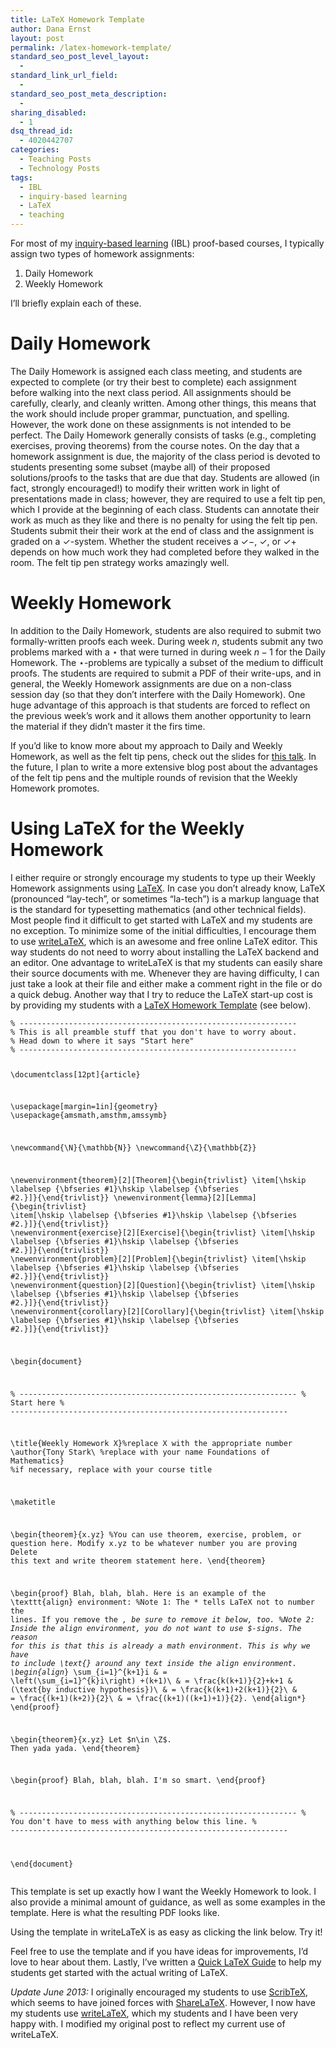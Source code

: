 ```yaml
---
title: LaTeX Homework Template
author: Dana Ernst
layout: post
permalink: /latex-homework-template/
standard_seo_post_level_layout:
  - 
standard_link_url_field:
  - 
standard_seo_post_meta_description:
  - 
sharing_disabled:
  - 1
dsq_thread_id:
  - 4020442707
categories:
  - Teaching Posts
  - Technology Posts
tags:
  - IBL
  - inquiry-based learning
  - LaTeX
  - teaching
---
```

For most of my [inquiry-based learning][1] (IBL) proof-based courses, I typically assign two types of homework assignments:

  1. Daily Homework
  2. Weekly Homework

I&#8217;ll briefly explain each of these.

# Daily Homework

The Daily Homework is assigned each class meeting, and students are expected to complete (or try their best to complete) each assignment before walking into the next class period. All assignments should be carefully, clearly, and cleanly written. Among other things, this means that the work should include proper grammar, punctuation, and spelling. However, the work done on these assignments is not intended to be perfect. The Daily Homework generally consists of tasks (e.g., completing exercises, proving theorems) from the course notes. On the day that a homework assignment is due, the majority of the class period is devoted to students presenting some subset (maybe all) of their proposed solutions/proofs to the tasks that are due that day. Students are allowed (in fact, strongly encouraged!) to modify their written work in light of presentations made in class; however, they are required to use a felt tip pen, which I provide at the beginning of each class. Students can annotate their work as much as they like and there is no penalty for using the felt tip pen. Students submit their their work at the end of class and the assignment is graded on a $\checkmark$-system. Whether the student receives a $\checkmark-$, $\checkmark$, or $\checkmark+$ depends on how much work they had completed before they walked in the room. The felt tip pen strategy works amazingly well.

# Weekly Homework

In addition to the Daily Homework, students are also required to submit two formally-written proofs each week. During week $n$, students submit any two problems marked with a $\star$ that were turned in during week $n-1$ for the Daily Homework. The $\star$-problems are typically a subset of the medium to difficult proofs. The students are required to submit a PDF of their write-ups, and in general, the Weekly Homework assignments are due on a non-class session day (so that they don&#8217;t interfere with the Daily Homework). One huge advantage of this approach is that students are forced to reflect on the previous week&#8217;s work and it allows them another opportunity to learn the material if they didn&#8217;t master it the firs time.

If you&#8217;d like to know more about my approach to Daily and Weekly Homework, as well as the felt tip pens, check out the slides for [this talk][2]. In the future, I plan to write a more extensive blog post about the advantages of the felt tip pens and the multiple rounds of revision that the Weekly Homework promotes.

# Using LaTeX for the Weekly Homework

I either require or strongly encourage my students to type up their Weekly Homework assignments using [LaTeX][3]. In case you don&#8217;t already know, LaTeX (pronounced &#8220;lay-tech&#8221;, or sometimes &#8220;la-tech&#8221;) is a markup language that is the standard for typesetting mathematics (and other technical fields). Most people find it difficult to get started with LaTeX and my students are no exception. To minimize some of the initial difficulties, I encourage them to use [writeLaTeX][4], which is an awesome and free online LaTeX editor. This way students do not need to worry about installing the LaTeX backend and an editor. One advantage to writeLaTeX is that my students can easily share their source documents with me. Whenever they are having difficulty, I can just take a look at their file and either make a comment right in the file or do a quick debug. Another way that I try to reduce the LaTeX start-up cost is by providing my students with a [LaTeX Homework Template][5] (see below).

<noscript>
  <pre><code class="language-tex tex">% --------------------------------------------------------------
% This is all preamble stuff that you don't have to worry about.
% Head down to where it says "Start here"
% --------------------------------------------------------------
 
\documentclass[12pt]{article}
 
\usepackage[margin=1in]{geometry} 
\usepackage{amsmath,amsthm,amssymb}
 
\newcommand{\N}{\mathbb{N}}
\newcommand{\Z}{\mathbb{Z}}
 
\newenvironment{theorem}[2][Theorem]{\begin{trivlist}
\item[\hskip \labelsep {\bfseries #1}\hskip \labelsep {\bfseries #2.}]}{\end{trivlist}}
\newenvironment{lemma}[2][Lemma]{\begin{trivlist}
\item[\hskip \labelsep {\bfseries #1}\hskip \labelsep {\bfseries #2.}]}{\end{trivlist}}
\newenvironment{exercise}[2][Exercise]{\begin{trivlist}
\item[\hskip \labelsep {\bfseries #1}\hskip \labelsep {\bfseries #2.}]}{\end{trivlist}}
\newenvironment{problem}[2][Problem]{\begin{trivlist}
\item[\hskip \labelsep {\bfseries #1}\hskip \labelsep {\bfseries #2.}]}{\end{trivlist}}
\newenvironment{question}[2][Question]{\begin{trivlist}
\item[\hskip \labelsep {\bfseries #1}\hskip \labelsep {\bfseries #2.}]}{\end{trivlist}}
\newenvironment{corollary}[2][Corollary]{\begin{trivlist}
\item[\hskip \labelsep {\bfseries #1}\hskip \labelsep {\bfseries #2.}]}{\end{trivlist}}
 
\begin{document}
 
% --------------------------------------------------------------
%                         Start here
% --------------------------------------------------------------
 
\title{Weekly Homework X}%replace X with the appropriate number
\author{Tony Stark\\ %replace with your name
Foundations of Mathematics} %if necessary, replace with your course title
 
\maketitle
 
\begin{theorem}{x.yz} %You can use theorem, exercise, problem, or question here.  Modify x.yz to be whatever number you are proving
Delete this text and write theorem statement here.
\end{theorem}
 
\begin{proof}
Blah, blah, blah.  Here is an example of the \texttt{align} environment:
%Note 1: The * tells LaTeX not to number the lines.  If you remove the *, be sure to remove it below, too.
%Note 2: Inside the align environment, you do not want to use $-signs.  The reason for this is that this is already a math environment. This is why we have to include \text{} around any text inside the align environment.
\begin{align*}
\sum_{i=1}^{k+1}i & = \left(\sum_{i=1}^{k}i\right) +(k+1)\\ 
& = \frac{k(k+1)}{2}+k+1 & (\text{by inductive hypothesis})\\
& = \frac{k(k+1)+2(k+1)}{2}\\
& = \frac{(k+1)(k+2)}{2}\\
& = \frac{(k+1)((k+1)+1)}{2}.
\end{align*}
\end{proof}
 
\begin{theorem}{x.yz}
Let $n\in \Z$.  Then yada yada.
\end{theorem}
 
\begin{proof}
Blah, blah, blah.  I'm so smart.
\end{proof}
 
% --------------------------------------------------------------
%     You don't have to mess with anything below this line.
% --------------------------------------------------------------
 
\end{document}</code></pre>
</noscript>

This template is set up exactly how I want the Weekly Homework to look. I also provide a minimal amount of guidance, as well as some examples in the template. Here is what the resulting PDF looks like.

<div>
</div>

Using the template in writeLaTeX is as easy as clicking the link below. Try it!

<center>
  </p> 
  
  <p>
    </center>
  </p>
  
  <p>
    Feel free to use the template and if you have ideas for improvements, I&#8217;d love to hear about them. Lastly, I&#8217;ve written a <a href="{{ site.baseurl }}/quick-latex-guide/">Quick LaTeX Guide</a> to help my students get started with the actual writing of LaTeX.
  </p>
  
  <p>
    <em>Update June 2013:</em> I originally encouraged my students to use <a href="http://scribtex.com">ScribTeX</a>, which seems to have joined forces with <a href="http://sharelatex.com">ShareLaTeX</a>. However, I now have my students use <a href="http://writelatex.com">writeLaTeX</a>, which my students and I have been very happy with. I modified my original post to reflect my current use of writeLaTeX.
  </p>

 [1]: http://www.inquirybasedlearning.org/?page=What_is_IBL
 [2]: https://speakerdeck.com/u/dcernst/p/effective-and-efficient-grading-for-an-ibl-course
 [3]: http://en.wikipedia.org/wiki/LaTeX
 [4]: http://writelatex.com
 [5]: https://gist.github.com/1827406
